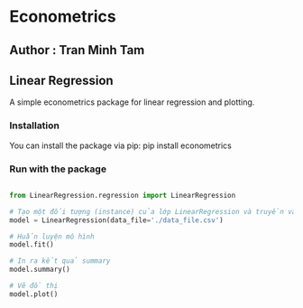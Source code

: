 # Econometrics 

## Author : Tran Minh Tam

## Linear Regression

A simple econometrics package for linear regression and plotting.

### Installation

You can install the package via pip: pip install econometrics

### Run with the package
```python

from LinearRegression.regression import LinearRegression

# Tạo một đối tượng (instance) của lớp LinearRegression và truyền vào file dữ liệu './data_file.csv' để sử dụng trong quá trình hồi quy tuyến tính
model = LinearRegression(data_file='./data_file.csv')

# Huấn luyện mô hình
model.fit()

# In ra kết quả summary
model.summary()

# Vẽ đồ thị
model.plot()


